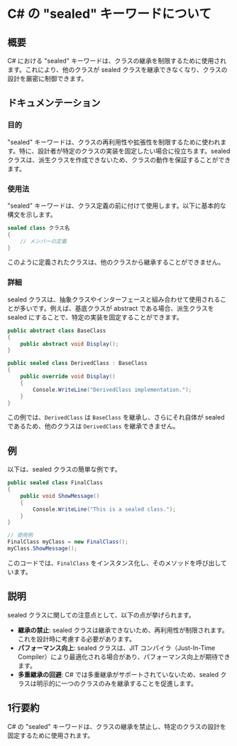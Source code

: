 <!--
Meta Description: # C# の "sealed" キーワードについて ## 概要 C# における "sealed" キーワードは、クラスの継承を制限するために使用されます。これにより、他のクラスが sealed クラスを継承できなくなり、クラスの設計を厳密に制御できます。 ## ドキュメンテーション ### 目的 "...
Meta Keywords: sealed, public, class, キーワードは, derivedclass
-->

# C# の "sealed" キーワードについて

## 概要
C# における "sealed" キーワードは、クラスの継承を制限するために使用されます。これにより、他のクラスが sealed クラスを継承できなくなり、クラスの設計を厳密に制御できます。

## ドキュメンテーション
### 目的
"sealed" キーワードは、クラスの再利用性や拡張性を制限するために使われます。特に、設計者が特定のクラスの実装を固定したい場合に役立ちます。sealed クラスは、派生クラスを作成できないため、クラスの動作を保証することができます。

### 使用法
"sealed" キーワードは、クラス定義の前に付けて使用します。以下に基本的な構文を示します。

```csharp
sealed class クラス名
{
    // メンバーの定義
}
```

このように定義されたクラスは、他のクラスから継承することができません。

### 詳細
sealed クラスは、抽象クラスやインターフェースと組み合わせて使用されることが多いです。例えば、基底クラスが abstract である場合、派生クラスを sealed にすることで、特定の実装を固定することができます。

```csharp
public abstract class BaseClass
{
    public abstract void Display();
}

public sealed class DerivedClass : BaseClass
{
    public override void Display() 
    {
        Console.WriteLine("DerivedClass implementation.");
    }
}
```

この例では、`DerivedClass` は `BaseClass` を継承し、さらにそれ自体が sealed であるため、他のクラスは `DerivedClass` を継承できません。

## 例
以下は、sealed クラスの簡単な例です。

```csharp
public sealed class FinalClass
{
    public void ShowMessage()
    {
        Console.WriteLine("This is a sealed class.");
    }
}

// 使用例
FinalClass myClass = new FinalClass();
myClass.ShowMessage();
```

このコードでは、`FinalClass` をインスタンス化し、そのメソッドを呼び出しています。

## 説明
sealed クラスに関しての注意点として、以下の点が挙げられます。

- **継承の禁止**: sealed クラスは継承できないため、再利用性が制限されます。これを設計時に考慮する必要があります。
- **パフォーマンス向上**: sealed クラスは、JIT コンパイラ（Just-In-Time Compiler）により最適化される場合があり、パフォーマンス向上が期待できます。
- **多重継承の回避**: C# では多重継承がサポートされていないため、sealed クラスは明示的に一つのクラスのみを継承することを促進します。

## 1行要約
C# の "sealed" キーワードは、クラスの継承を禁止し、特定のクラスの設計を固定するために使用されます。